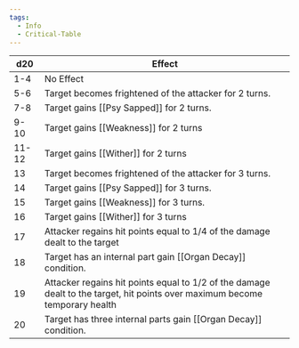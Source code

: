 ```yaml
---
tags:
  - Info
  - Critical-Table
---
```


| d20   | Effect                                                                                                                      |
| ----- | --------------------------------------------------------------------------------------------------------------------------- |
| 1-4   | No Effect                                                                                                                   |
| 5-6   | Target becomes frightened of the attacker for 2 turns.                                                                      |
| 7-8   | Target gains [[Psy Sapped]] for 2 turns.                                                                                    |
| 9-10  | Target gains [[Weakness]] for 2 turns                                                                                       |
| 11-12 | Target gains [[Wither]] for 2 turns                                                                                         |
| 13    | Target becomes frightened of the attacker for 3 turns.                                                                      |
| 14    | Target gains [[Psy Sapped]] for 3 turns.                                                                                    |
| 15    | Target gains [[Weakness]] for 3 turns.                                                                                      |
| 16    | Target gains [[Wither]] for 3 turns                                                                                         |
| 17    | Attacker regains hit points equal to 1/4 of the damage dealt to the target                                                  |
| 18    | Target has an internal part gain [[Organ Decay]] condition.                                                                 |
| 19    | Attacker regains hit points equal to 1/2 of the damage dealt to the target, hit points over maximum become temporary health |
| 20    | Target has three internal parts gain [[Organ Decay]] condition.                                                             |


















